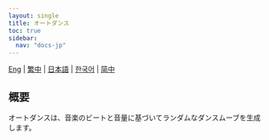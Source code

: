 ```yaml
---
layout: single
title: オートダンス
toc: true
sidebar:
  nav: "docs-jp"
---
```

[Eng](/dancexr/features/autodance) | [繁中](/tw/dancexr/features/autodance) | [日本語](/jp/dancexr/features/autodance) | [한국어](/kr/dancexr/features/autodance) | [简中](/zh/dancexr/features/autodance)

## 概要
オートダンスは、音楽のビートと音量に基づいてランダムなダンスムーブを生成します。